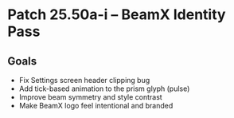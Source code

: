 # Patch 25.50a-i – BeamX Identity Pass

## Goals
- Fix Settings screen header clipping bug
- Add tick-based animation to the prism glyph (pulse)
- Improve beam symmetry and style contrast
- Make BeamX logo feel intentional and branded
